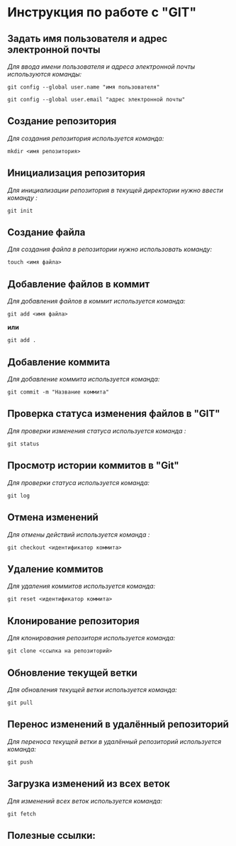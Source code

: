 # Инструкция по работе с "GIT"

## **Задать имя пользователя и адрес электронной почты**

*Для ввода имени пользователя и адреса электронной почты используются команды:*

```
git config --global user.name "имя пользователя"

git config --global user.email "адрес электронной почты"
```

## **Создание репозитория**
*Для создания репозитория используется команда:*

```
mkdir <имя репозитория>
```

## **Инициализация репозитория**

*Для инициализации репозитория в текущей директории нужно ввести команду :*
```
git init
```
## **Создание файла**

*Для создания файла в репозитории нужно использовать команду:*
```
touch <имя файла>
```
## **Добавление файлов в коммит**

*Для добавления файлов в коммит используется команда:*

```
git add <имя файла>
```
**или** 
```
git add .
```


## **Добавление коммита**

*Для добавление коммита используется команда:*

```
git commit -m "Название коммита"
```

## **Проверка статуса изменения файлов в "GIT"**

*Для проверки изменения статуса используется команда :*

```
git status
```

## **Просмотр истории коммитов в "Git"**
*Для проверки статуса используется команда:*

```
git log
```

## **Отмена изменений**

*Для отмены действий используется команда :*

```
git checkout <идентификатор коммита>
```

## **Удаление коммитов**

*Для удаления коммитов используется команда:*

```
git reset <идентификатор коммита>

```
## **Клонирование репозитория**

*Для клонирования репозиторя используется команда:*

```
git clone <ссылка на репозиторий>
```
## **Обновление текущей ветки**

*Для обновления  текущей ветки используется команда:*

```
git pull
```
## **Перенос изменений в удалённый репозиторий**

*Для переноса текущей ветки в удалённый репозиторий используется команда:*
```
git push
```

## **Загрузка изменений из всех веток**
*Для  изменений всех веток используется команда:*
```
git fetch
```

## Полезные ссылки: